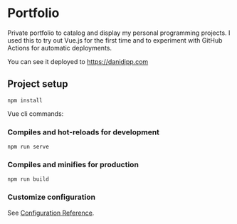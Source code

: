 # Portfolio
Private portfolio to catalog and display my personal programming projects.
I used this to try out Vue.js for the first time and to experiment with GitHub Actions for automatic deployments.

You can see it deployed to https://danidipp.com

## Project setup
```
npm install
```
Vue cli commands:
### Compiles and hot-reloads for development
```
npm run serve
```

### Compiles and minifies for production
```
npm run build
```

### Customize configuration
See [Configuration Reference](https://cli.vuejs.org/config/).

